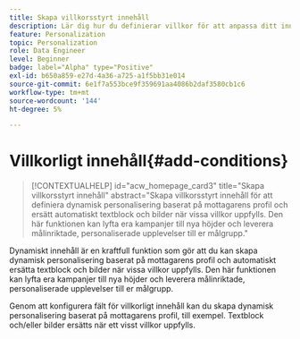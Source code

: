 ```yaml
---
title: Skapa villkorsstyrt innehåll
description: Lär dig hur du definierar villkor för att anpassa ditt innehåll i Adobe Campaign webbgränssnitt
feature: Personalization
topic: Personalization
role: Data Engineer
level: Beginner
badge: label="Alpha" type="Positive"
exl-id: b650a859-e27d-4a36-a725-a1f5bb31e014
source-git-commit: 6e1f7a553bce9f359691aa4086b2daf3580cb1c6
workflow-type: tm+mt
source-wordcount: '144'
ht-degree: 5%

---
```


# Villkorligt innehåll{#add-conditions}

>[!CONTEXTUALHELP]
>id="acw_homepage_card3"
>title="Skapa villkorsstyrt innehåll"
>abstract="Skapa villkorsstyrt innehåll för att definiera dynamisk personalisering baserat på mottagarens profil och ersätt automatiskt textblock och bilder när vissa villkor uppfylls. Den här funktionen kan lyfta era kampanjer till nya höjder och leverera målinriktade, personaliserade upplevelser till er målgrupp."


Dynamiskt innehåll är en kraftfull funktion som gör att du kan skapa dynamisk personalisering baserat på mottagarens profil och automatiskt ersätta textblock och bilder när vissa villkor uppfylls. Den här funktionen kan lyfta era kampanjer till nya höjder och leverera målinriktade, personaliserade upplevelser till er målgrupp.

Genom att konfigurera fält för villkorligt innehåll kan du skapa dynamisk personalisering baserat på mottagarens profil, till exempel. Textblock och/eller bilder ersätts när ett visst villkor uppfylls.

